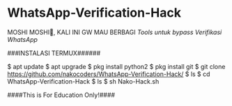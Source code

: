 # WhatsApp-Verification-Hack
MOSHI MOSHI🙌, KALI INI GW MAU BERBAGI 
*Tools untuk bypass Verifikasi WhatsApp* 

###INSTALASI TERMUX######

$ apt update
$ apt upgrade
$ pkg install python2
$ pkg install git
$ git clone https://github.com/nakocoders/WhatsApp-Verification-Hack/
$ ls
$ cd WhatsApp-Verification-Hack
$ ls
$ sh Nako-Hack.sh

####This is For Education Only!####
